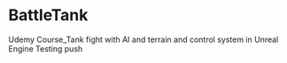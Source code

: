 # BattleTank
Udemy Course_Tank fight with AI and terrain and control system in Unreal Engine
Testing push
